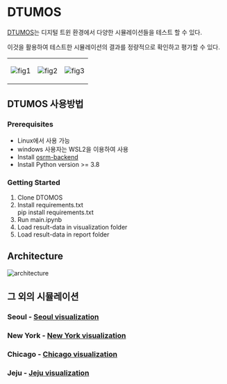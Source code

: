 # DTUMOS

[DTUMOS](https://github.com/HNU209/DTUMOS)는 디지털 트윈 환경에서 다양한 시뮬레이션들을 테스트 할 수 있다.

이것을 활용하여 테스트한 시뮬레이션의 결과를 정량적으로 확인하고 평가할 수 있다.

<table><tr>
<td>

![fig1](https://user-images.githubusercontent.com/70340230/188303038-cae85f6a-31ef-4a1e-98ad-38f7b08084d0.png)

<td>

![fig2](https://user-images.githubusercontent.com/70340230/188303101-d0d64444-341e-4dfd-8f89-2d6322eefa69.png)

<td>

![fig3](https://user-images.githubusercontent.com/70340230/188303115-ae90ed4f-0f3f-4768-88c1-7bb0445a3e7b.png)

</tr></table>

## DTUMOS 사용방법

### Prerequisites

- Linux에서 사용 가능
- windows 사용자는 WSL2을 이용하여 사용
- Install [osrm-backend](https://github.com/Project-OSRM/osrm-backend)
- Install Python version >= 3.8

### Getting Started
1. Clone DTOMOS
2. Install requirements.txt  
    pip install requirements.txt
3. Run main.ipynb
4. Load result-data in visualization folder
5. Load result-data in report folder

## Architecture
![architecture](https://user-images.githubusercontent.com/70340230/187696367-cd93a438-1f86-4e41-9ee7-f0486584057f.png)

## 그 외의 시뮬레이션
### Seoul - [Seoul visualization](https://hnu209.github.io/Seoul-visualization/)   
### New York - [New York visualization](https://hnu209.github.io/NewYork-visualization/)   
### Chicago - [Chicago visualization](https://hnu209.github.io/Chicago-visualization/)   
### Jeju - [Jeju visualization](https://hnu209.github.io/Jeju-delivery-management-system/)